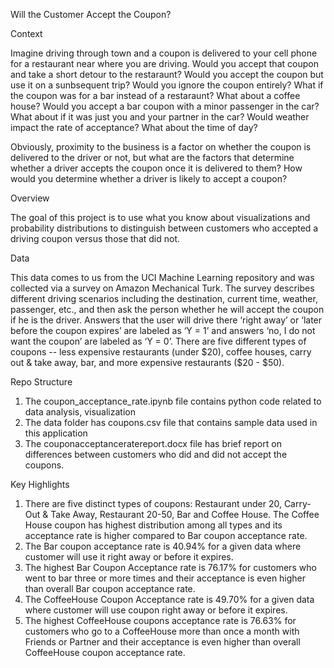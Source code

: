 Will the Customer Accept the Coupon?

Context

Imagine driving through town and a coupon is delivered to your cell phone for a restaurant near where you are driving. 
Would you accept that coupon and take a short detour to the restaraunt? Would you accept the coupon but use it on a sunbsequent trip? 
Would you ignore the coupon entirely? What if the coupon was for a bar instead of a restaraunt? 
What about a coffee house? Would you accept a bar coupon with a minor passenger in the car? 
What about if it was just you and your partner in the car? Would weather impact the rate of acceptance? What about the time of day?

Obviously, proximity to the business is a factor on whether the coupon is delivered to the driver or not, but what are the factors 
that determine whether a driver accepts the coupon once it is delivered to them? How would you determine whether a driver is likely to accept a coupon?


Overview

The goal of this project is to use what you know about visualizations and probability distributions to distinguish between customers who accepted a driving coupon versus those that did not.


Data

This data comes to us from the UCI Machine Learning repository and was collected via a survey on Amazon Mechanical Turk. 
The survey describes different driving scenarios including the destination, current time, weather, passenger, etc., and then ask the person whether he will accept the coupon if he is the driver. 
Answers that the user will drive there ‘right away’ or ‘later before the coupon expires’ are labeled as ‘Y = 1’ and answers ‘no, I do not want the coupon’ are labeled as ‘Y = 0’. 
There are five different types of coupons -- less expensive restaurants (under \$20), coffee houses, carry out & take away, bar, and more expensive restaurants (\$20 - \$50).

Repo Structure

1. The coupon_acceptance_rate.ipynb file contains python code related to data analysis, visualization
2. The data folder has coupons.csv file that contains sample data used in this application
3. The couponacceptanceratereport.docx file has brief report on differences between customers who did and did not accept the coupons.

Key Highlights

1.	There are five distinct types of coupons: Restaurant under 20, Carry-Out & Take Away, Restaurant 20-50, Bar and Coffee House. The Coffee House coupon has highest distribution among all types and its acceptance rate is higher compared to Bar coupon acceptance rate.
2.	The Bar coupon acceptance rate is 40.94% for a given data where customer will use it right away or before it expires.
3.	The highest Bar Coupon Acceptance rate is 76.17% for customers who went to bar three or more times and their acceptance is even higher than overall Bar coupon acceptance rate.
4.	The CoffeeHouse Coupon Acceptance rate is 49.70% for a given data where customer will use coupon right away or before it expires.
5.	The highest CoffeeHouse coupons acceptance rate is 76.63% for customers who go to a CoffeeHouse more than once a month with Friends or Partner and their acceptance is even higher than overall CoffeeHouse coupon acceptance rate.


